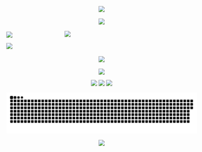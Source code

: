 <!--这是顶部的流动显示-->
<p align="center">
<img src="https://capsule-render.vercel.app/api?type=waving&color=timeGradient&height=300&&section=header&text=Hey%20friend!&fontSize=90&fontAlign=50&fontAlignY=30&desc=This%20is%20Faith%20Decade&descAlign=50&descSize=30&descAlignY=60&animation=twinkling" />
</p>

<!--这是打字机效果的文字-->
<p align="center">
<img src="https://readme-typing-svg.demolab.com?font=Fredericka the Great&size=25&pause=1000&center=true&vCenter=true&random=false&width=600&lines=Welcome+to+my+GitHub+territory!;I+am+learning+solidity+smart+contracts!" />
</p>

<!--这是动态小猫咪-->
<img align='right' src='https://user-images.githubusercontent.com/5713670/87202985-820dcb80-c2b6-11ea-9f56-7ec461c497c3.gif' width='350'>

<!--这是github数据概览 -->
<img align="center" width="400" src="https://github-readme-stats.vercel.app/api?username=cycloneL&theme=dracula&include_all_commits=true&show_icons=true&hide_border=true" />

<!--[![Anurag's GitHub stats](https://github-readme-stats.vercel.app/api?username=cycloneL)](https://github.com/anuraghazra/github-readme-stats)-->

<!--这是连续贡献数据记录-->
<p>
  <img src="https://streak-stats.demolab.com?user=cycloneL&theme=monokai&hide_border=%E5%81%87" />
</p>

<!--这是贡献图-->
<p align="center">
<img align="center" width="800" src="https://github-readme-activity-graph.vercel.app/graph?username=cycloneL&theme=github-compact&hide_border=true&area=true" />
</p>






<!--[![Anurag's GitHub stats](https://github-readme-stats.vercel.app/api?username=cycloneL)](https://github.com/anuraghazra/github-readme-stats)-->

<!--START_SECTION:waka-->
<!--END_SECTION:waka-->




<!--这是代码编写总时长-->
<!--<img align="center" src="https://github-readme-stats.vercel.app/api/wakatime?username=cycloneL&theme=transparent&hide_border=true&layout=compact&langs_count=22" />-->

<!--这是项目语言比例-->
<!--<img align="center" src="https://github-readme-stats.vercel.app/api/top-langs/?username=cycloneL&theme=transparent&hide_border=true&layout=donut-vertical&langs_count=6" />-->

<!--这是技术栈图标展示-->
<p align="center">
<img align="center" src="https://skillicons.dev/icons?i=solidity&theme=light" />
</p>

<!--小徽章-->
<p align="center">
<img src="https://img.shields.io/badge/QQ-727813698-pink?logo=QQ" />
<img src="https://img.shields.io/badge/wechat-L727813698-pink?logo=wechat" />
<img src="https://komarev.com/ghpvc/?username=cycloneL&abbreviated=true" />
</p>

<!--贪吃蛇-->
<div align="center">
<picture align="center">
  <source media="(prefers-color-scheme: dark)" srcset="https://raw.githubusercontent.com/cycloneL/cycloneL/output/github-contribution-grid-snake-dark.svg">
  <source media="(prefers-color-scheme: light)" srcset="https://raw.githubusercontent.com/cycloneL/cycloneL/output/github-contribution-grid-snake.svg">
  <img alt="github contribution grid snake animation" src="https://raw.githubusercontent.com/cycloneL/cycloneL/output/github-contribution-grid-snake.svg">
</picture>
</div>

<!--这是底部的流动显示-->
<p align="center">
<img src="https://capsule-render.vercel.app/api?type=waving&color=timeGradient&height=300&width=1600&&section=footer&text=Have%20a%20good%20day&fontSize=90&fontAlign=50&fontAlignY=70&desc=That%20is%20all&descAlign=50&descSize=30&descAlignY=40&animation=twinkling" />
</p>







<!--
**CycloneL/CycloneL** is a ✨ _special_ ✨ repository because its `README.md` (this file) appears on your GitHub profile.

Here are some ideas to get you started:

- 🔭 I’m currently working on ...
- 🌱 I’m currently learning ...
- 👯 I’m looking to collaborate on ...
- 🤔 I’m looking for help with ...
- 💬 Ask me about ...
- 📫 How to reach me: ...
- 😄 Pronouns: ...
- ⚡ Fun fact: ...
-->
